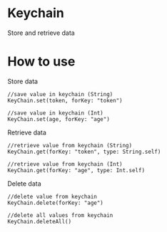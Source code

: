# Keychain
  Store and retrieve data 

# How to use

  Store data 
 
    //save value in keychain (String)
    KeyChain.set(token, forKey: "token")
            
    //save value in keychain (Int)
    KeyChain.set(age, forKey: "age")
      
  Retrieve data 
 
    //retrieve value from keychain (String)
    KeyChain.get(forKey: "token", type: String.self)
            
    //retrieve value from keychain (Int)
    KeyChain.get(forKey: "age", type: Int.self)
            
  Delete data 
   
    //delete value from keychain
    KeyChain.delete(forKey: "age")
      
    //delete all values from keychain
    KeyChain.deleteAll()

